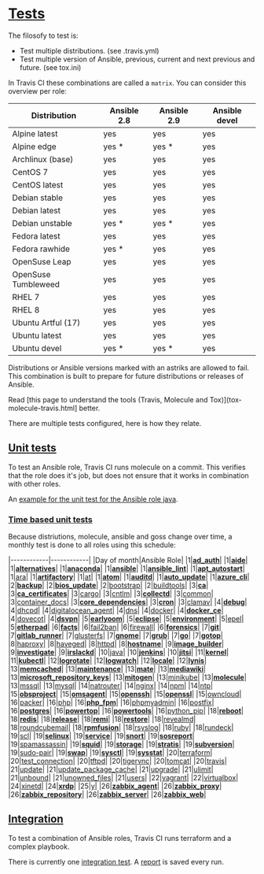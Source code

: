 # [Tests](#tests)

The filosofy to test is:
- Test multiple distributions. (see .travis.yml)
- Test multiple version of Ansible, previous, current and next previous and future. (see tox.ini)

In Travis CI these combinations are called a `matrix`. You can consider this overview per role:

| Distribution        | Ansible 2.8 | Ansible 2.9 | Ansible devel |
|---------------------|-------------|-------------|---------------|
| Alpine latest       | yes         | yes         | yes           |
| Alpine edge         | yes *       | yes *       | yes           |
| Archlinux (base)    | yes         | yes         | yes           |
| CentOS 7            | yes         | yes         | yes           |
| CentOS latest       | yes         | yes         | yes           |
| Debian stable       | yes         | yes         | yes           |
| Debian latest       | yes         | yes         | yes           |
| Debian unstable     | yes *       | yes *       | yes           |
| Fedora latest       | yes         | yes         | yes           |
| Fedora rawhide      | yes *       | yes         | yes           |
| OpenSuse Leap       | yes         | yes         | yes           |
| OpenSuse Tumbleweed | yes         | yes         | yes           |
| RHEL 7              | yes         | yes         | yes           |
| RHEL 8              | yes         | yes         | yes           |
| Ubuntu Artful (17)  | yes         | yes         | yes           |
| Ubuntu latest       | yes         | yes         | yes           |
| Ubuntu devel        | yes *       | yes *       | yes           |

Distributions or Ansible versions marked with an astriks are allowed to fail. This combination is built to prepare for future distributions or releases of Ansible.

Read [this page to understand the tools (Travis, Molecule and Tox)](tox-molecule-travis.html] better.

There are multiple tests configured, here is how they relate.

## [Unit tests](#unit-tests)

To test an Ansible role, Travis CI runs molecule on a commit. This verifies that the role does it's job, but does not ensure that it works in combination with other roles.

An [example for the unit test for the Ansible role java](https://travis-ci.com/robertdebock/ansible-role-java).

### [Time based unit tests](#time-based-unit-tests)

Because distriutions, molecule, ansible and goss change over time, a monthly test is done to all roles using this schedule:

|------------|------------|
|Day of month|Ansible Role|
|1|**[ad_auth](https://travis-ci.com/robertdebock/ansible-role-ad_auth/settings)**|
|1|**[aide](https://travis-ci.com/robertdebock/ansible-role-aide/settings)**|
|1|**[alternatives](https://travis-ci.com/robertdebock/ansible-role-alternatives/settings)**|
|1|**[anaconda](https://travis-ci.com/robertdebock/ansible-role-anaconda/settings)**|
|1|**[ansible](https://travis-ci.com/robertdebock/ansible-role-ansible/settings)**|
|1|**[ansible_lint](https://travis-ci.com/robertdebock/ansible-role-ansible_lint/settings)**|
|1|**[apt_autostart](https://travis-ci.com/robertdebock/ansible-role-apt_autostart/settings)**|
|1|[ara](https://travis-ci.com/robertdebock/ansible-role-ara/settings)|
|1|**[artifactory](https://travis-ci.com/robertdebock/ansible-role-artifactory/settings)**|
|1|[at](https://travis-ci.com/robertdebock/ansible-role-at/settings)|
|1|**[atom](https://travis-ci.com/robertdebock/ansible-role-atom/settings)**|
|1|**[auditd](https://travis-ci.com/robertdebock/ansible-role-auditd/settings)**|
|1|**[auto_update](https://travis-ci.com/robertdebock/ansible-role-auto_update/settings)**|
|1|**[azure_cli](https://travis-ci.com/robertdebock/ansible-role-azure_cli/settings)**|
|2|**[backup](https://travis-ci.com/robertdebock/ansible-role-backup/settings)**|
|2|**[bios_update](https://travis-ci.com/robertdebock/ansible-role-bios_update/settings)**|
|2|[bootstrap](https://travis-ci.com/robertdebock/ansible-role-bootstrap/settings)|
|2|[buildtools](https://travis-ci.com/robertdebock/ansible-role-buildtools/settings)|
|3|**[ca](https://travis-ci.com/robertdebock/ansible-role-ca/settings)**|
|3|**[ca_certificates](https://travis-ci.com/robertdebock/ansible-role-ca_certificates/settings)**|
|3|[cargo](https://travis-ci.com/robertdebock/ansible-role-cargo/settings)|
|3|[cntlm](https://travis-ci.com/robertdebock/ansible-role-cntlm/settings)|
|3|**[collectd](https://travis-ci.com/robertdebock/ansible-role-collectd/settings)**|
|3|[common](https://travis-ci.com/robertdebock/ansible-role-common/settings)|
|3|[container_docs](https://travis-ci.com/robertdebock/ansible-role-container_docs/settings)|
|3|**[core_dependencies](https://travis-ci.com/robertdebock/ansible-role-core_dependencies/settings)**|
|3|**[cron](https://travis-ci.com/robertdebock/ansible-role-cron/settings)**|
|3|[clamav](https://travis-ci.com/robertdebock/ansible-role-clamav/settings)|
|4|**[debug](https://travis-ci.com/robertdebock/ansible-role-debug/settings)**|
|4|[dhcpd](https://travis-ci.com/robertdebock/ansible-role-dhcpd/settings)|
|4|[digitalocean_agent](https://travis-ci.com/robertdebock/ansible-role-digitalocean-agent/settings)|
|4|[dns](https://travis-ci.com/robertdebock/ansible-role-dns/settings)|
|4|[docker](https://travis-ci.com/robertdebock/ansible-role-docker/settings)|
|4|**[docker_ce](https://travis-ci.com/robertdebock/ansible-role-docker_ce/settings)**|
|4|[dovecot](https://travis-ci.com/robertdebock/ansible-role-dovecot/settings)|
|4|**[dsvpn](https://travis-ci.com/robertdebock/ansible-role-dsvpn/settings)**|
|5|**[earlyoom](https://travis-ci.com/robertdebock/ansible-role-earlyoom/settings)**|
|5|**[eclipse](https://travis-ci.com/robertdebock/ansible-role-eclipse/settings)**|
|5|**[environment](https://travis-ci.com/robertdebock/ansible-role-environment/settings)**|
|5|[epel](https://travis-ci.com/robertdebock/ansible-role-epel/settings)|
|5|**[etherpad](https://travis-ci.com/robertdebock/ansible-role-etherpad/settings)**|
|6|**[facts](https://travis-ci.com/robertdebock/ansible-role-facts/settings)**|
|6|[fail2ban](https://travis-ci.com/robertdebock/ansible-role-fail2ban/settings)|
|6|[firewall](https://travis-ci.com/robertdebock/ansible-role-firewall/settings)|
|6|**[forensics](https://travis-ci.com/robertdebock/ansible-role-forensics/settings)**|
|7|**[git](https://travis-ci.com/robertdebock/ansible-role-git/settings)**|
|7|**[gitlab_runner](https://travis-ci.com/robertdebock/ansible-role-gitlab_runner/settings)**|
|7|[glusterfs](https://travis-ci.com/robertdebock/ansible-role-glusterfs/settings)|
|7|**[gnome](https://travis-ci.com/robertdebock/ansible-role-gnome/settings)**|
|7|**[grub](https://travis-ci.com/robertdebock/ansible-role-grub/settings)**|
|7|**[go](https://travis-ci.com/robertdebock/ansible-role-go/settings)**|
|7|**[gotop](https://travis-ci.com/robertdebock/ansible-role-gotop/settings)**|
|8|[haproxy](https://travis-ci.com/robertdebock/ansible-role-haproxy/settings)|
|8|[haveged](https://travis-ci.com/robertdebock/ansible-role-haveged/settings)|
|8|[httpd](https://travis-ci.com/robertdebock/ansible-role-httpd/settings)|
|8|**[hostname](https://travis-ci.com/robertdebock/ansible-role-hostname/settings)**|
|9|**[image_builder](https://travis-ci.com/robertdebock/ansible-role-image_builder/settings)**|
|9|**[investigate](https://travis-ci.com/robertdebock/ansible-role-investigate/settings)**|
|9|**[irslackd](https://travis-ci.com/robertdebock/ansible-role-irslackd/settings)**|
|10|[java](https://travis-ci.com/robertdebock/ansible-role-java/settings)|
|10|**[jenkins](https://travis-ci.com/robertdebock/ansible-role-jenkins/settings)**|
|10|**[jitsi](https://travis-ci.com/robertdebock/ansible-role-jitsi/settings)**|
|11|**[kernel](https://travis-ci.com/robertdebock/ansible-role-kernel/settings)**|
|11|**[kubectl](https://travis-ci.com/robertdebock/ansible-role-kubectl/settings)**|
|12|**[logrotate](https://travis-ci.com/robertdebock/ansible-role-logrotate/settings)**|
|12|**[logwatch](https://travis-ci.com/robertdebock/ansible-role-logwatch/settings)**|
|12|**[locale](https://travis-ci.com/robertdebock/ansible-role-locale/settings)**|
|12|**[lynis](https://travis-ci.com/robertdebock/ansible-role-lynis/settings)**|
|13|**[memcached](https://travis-ci.com/robertdebock/ansible-role-memcached/settings)**|
|13|**[maintenance](https://travis-ci.com/robertdebock/ansible-role-maintenance/settings)**|
|13|**[mate](https://travis-ci.com/robertdebock/ansible-role-mate/settings)**|
|13|**[mediawiki](https://travis-ci.com/robertdebock/ansible-role-mediawiki/settings)**|
|13|**[microsoft_repository_keys](https://travis-ci.com/robertdebock/ansible-role-microsoft_repository_keys/settings)**|
|13|**[mitogen](https://travis-ci.com/robertdebock/ansible-role-mitogen/settings)**|
|13|[minikube](https://travis-ci.com/robertdebock/ansible-role-minikube/settings)|
|13|**[molecule](https://travis-ci.com/robertdebock/ansible-role-molecule/settings)**|
|13|[mssql](https://travis-ci.com/robertdebock/ansible-role-mssql/settings)|
|13|[mysql](https://travis-ci.com/robertdebock/ansible-role-mysql/settings)|
|14|[natrouter](https://travis-ci.com/robertdebock/ansible-role-natrouter/settings)|
|14|[nginx](https://travis-ci.com/robertdebock/ansible-role-nginx/settings)|
|14|[npm](https://travis-ci.com/robertdebock/ansible-role-npm/settings)|
|14|[ntp](https://travis-ci.com/robertdebock/ansible-role-ntp/settings)|
|15|**[obsproject](https://travis-ci.com/robertdebock/ansible-role-obsproject/settings)**|
|15|**[omsagent](https://travis-ci.com/robertdebock/ansible-role-omsagent/settings)**|
|15|**[openssh](https://travis-ci.com/robertdebock/ansible-role-openssh/settings)**|
|15|**[openssl](https://travis-ci.com/robertdebock/ansible-role-openssl/settings)**|
|15|[owncloud](https://travis-ci.com/robertdebock/ansible-role-owncloud/settings)|
|16|[packer](https://travis-ci.com/robertdebock/ansible-role-packer/settings)|
|16|[php](https://travis-ci.com/robertdebock/ansible-role-php/settings)|
|16|**[php_fpm](https://travis-ci.com/robertdebock/ansible-role-php_fpm/settings)**|
|16|[phpmyadmin](https://travis-ci.com/robertdebock/ansible-role-phpmyadmin/settings)|
|16|[postfix](https://travis-ci.com/robertdebock/ansible-role-postfix/settings)|
|16|**[postgres](https://travis-ci.com/robertdebock/ansible-role-postgres/settings)**|
|16|**[powertop](https://travis-ci.com/robertdebock/ansible-role-powertop/settings)**|
|16|**[powertools](https://travis-ci.com/robertdebock/ansible-role-powertools/settings)**|
|16|[python_pip](https://travis-ci.com/robertdebock/ansible-role-python_pip/settings)|
|18|**[reboot](https://travis-ci.com/robertdebock/ansible-role-reboot/settings)**|
|18|**[redis](https://travis-ci.com/robertdebock/ansible-role-redis/settings)**|
|18|**[release](https://travis-ci.com/robertdebock/ansible-role-release/settings)**|
|18|**[remi](https://travis-ci.com/robertdebock/ansible-role-remi/settings)**|
|18|**[restore](https://travis-ci.com/robertdebock/ansible-role-restore/settings)**|
|18|[revealmd](https://travis-ci.com/robertdebock/ansible-role-revealmd/settings)|
|18|[roundcubemail](https://travis-ci.com/robertdebock/ansible-role-roundcubemail/settings)|
|18|**[rpmfusion](https://travis-ci.com/robertdebock/ansible-role-rpmfusion/settings)**|
|18|[rsyslog](https://travis-ci.com/robertdebock/ansible-role-rsyslog/settings)|
|18|[ruby](https://travis-ci.com/robertdebock/ansible-role-ruby/settings)|
|18|[rundeck](https://travis-ci.com/robertdebock/ansible-role-rundeck/settings)|
|19|[scl](https://travis-ci.com/robertdebock/ansible-role-scl/settings)|
|19|**[selinux](https://travis-ci.com/robertdebock/ansible-role-selinux/settings)**|
|19|**[service](https://travis-ci.com/robertdebock/ansible-role-service/settings)**|
|19|**[snort](https://travis-ci.com/robertdebock/ansible-role-snort/settings)**|
|19|**[sosreport](https://travis-ci.com/robertdebock/ansible-role-sosreport/settings)**|
|19|[spamassassin](https://travis-ci.com/robertdebock/ansible-role-spamassassin/settings)|
|19|**[squid](https://travis-ci.com/robertdebock/ansible-role-squid/settings)**|
|19|**[storage](https://travis-ci.com/robertdebock/ansible-role-storage/settings)**|
|19|**[stratis](https://travis-ci.com/robertdebock/ansible-role-stratis/settings)**|
|19|**[subversion](https://travis-ci.com/robertdebock/ansible-role-subversion/settings)**|
|19|[sudo-pair](https://travis-ci.com/robertdebock/ansible-role-sudo-pair/settings)|
|19|**[swap](https://travis-ci.com/robertdebock/ansible-role-swap/settings)**|
|19|**[sysctl](https://travis-ci.com/robertdebock/ansible-role-sysctl/settings)**|
|19|**[sysstat](https://travis-ci.com/robertdebock/ansible-role-sysstat/settings)**|
|20|[terraform](https://travis-ci.com/robertdebock/ansible-role-terraform/settings)|
|20|[test_connection](https://travis-ci.com/robertdebock/ansible-role-test_connection/settings)|
|20|[tftpd](https://travis-ci.com/robertdebock/ansible-role-tftpd/settings)|
|20|[tigervnc](https://travis-ci.com/robertdebock/ansible-role-tigervnc/settings)|
|20|[tomcat](https://travis-ci.com/robertdebock/ansible-role-tomcat/settings)|
|20|[travis](https://travis-ci.com/robertdebock/ansible-role-travis/settings)|
|21|[update](https://travis-ci.com/robertdebock/ansible-role-update/settings)|
|21|[update_package_cache](https://travis-ci.com/robertdebock/ansible-role-update_package_cache/settings)|
|21|[upgrade](https://travis-ci.com/robertdebock/ansible-role-upgrade/settings)|
|21|[ulimit](https://travis-ci.com/robertdebock/ansible-role-ulimit/settings)|
|21|[unbound](https://travis-ci.com/robertdebock/ansible-role-unbound/settings)|
|21|[unowned_files](https://travis-ci.com/robertdebock/ansible-role-unowned_files/settings)|
|21|[users](https://travis-ci.com/robertdebock/ansible-role-users/settings)|
|22|[vagrant](https://travis-ci.com/robertdebock/ansible-role-vagrant/settings)|
|22|[virtualbox](https://travis-ci.com/robertdebock/ansible-role-virtualbox/settings)|
|24|[xinetd](https://travis-ci.com/robertdebock/ansible-role-xinetd/settings)|
|24|**[xrdp](https://travis-ci.com/robertdebock/ansible-role-xrdp/settings)**|
|25|[y](https://travis-ci.com/robertdebock/ansible-role-y/settings)|
|26|**[zabbix_agent](https://travis-ci.com/robertdebock/ansible-role-zabbix_agent/settings)**|
|26|**[zabbix_proxy](https://travis-ci.com/robertdebock/ansible-role-zabbix_proxy/settings)**|
|26|**[zabbix_repository](https://travis-ci.com/robertdebock/ansible-role-zabbix_repository/settings)**|
|26|**[zabbix_server](https://travis-ci.com/robertdebock/ansible-role-zabbix_server/settings)**|
|26|**[zabbix_web](https://travis-ci.com/robertdebock/ansible-role-zabbix_web/settings)**|

## [Integration](#integration)

To test a combination of Ansible roles, Travis CI runs terraform and a complex playbook.

There is currently one [integration test](https://travis-ci.com/robertdebock/ansible-integration). A [report](https://robertdebock.nl/ansible-integration/) is saved every run.

